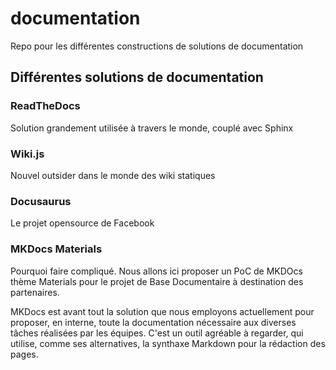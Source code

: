 # documentation
Repo pour les différentes constructions de solutions de documentation 

## Différentes solutions de documentation 

### ReadTheDocs 

Solution grandement utilisée à travers le monde, couplé avec Sphinx

### Wiki.js 

Nouvel outsider dans le monde des wiki statiques

### Docusaurus

Le projet opensource de Facebook 

### MKDocs Materials 

Pourquoi faire compliqué.
Nous allons ici proposer un PoC de MKDOcs thème Materials pour le projet de Base Documentaire à destination des partenaires.

MKDocs est avant tout la solution que nous employons actuellement pour proposer, en interne, toute la documentation nécessaire aux diverses tâches réalisées par les équipes.
C'est un outil agréable à regarder, qui utilise, comme ses alternatives, la synthaxe Markdown pour la rédaction des pages.
